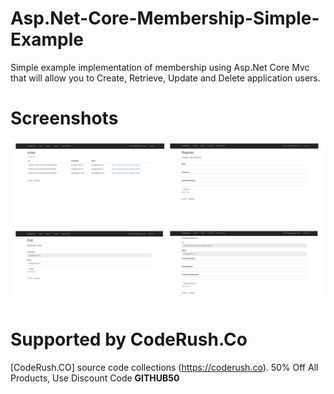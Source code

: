 # Asp.Net-Core-Membership-Simple-Example
Simple example implementation of membership using Asp.Net Core Mvc that will allow you to Create, Retrieve, Update and Delete application users.

# Screenshots

![membership](coderush/wwwroot/images/membership.png)

# Supported by CodeRush.Co
[CodeRush.CO] source code collections (https://coderush.co). 50% Off All Products, Use Discount Code **GITHUB50**
